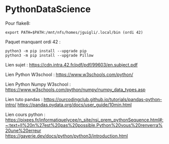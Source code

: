# PythonDataScience

Pour flake8:

	export PATH=$PATH:/mnt/nfs/homes/jguigli/.local/bin (ordi 42)

Paquet manquant ordi 42 :

	python3 -m pip install --upgrade pip
	python3 -m pip install --upgrade Pillow


Lien sujet :
https://cdn.intra.42.fr/pdf/pdf/99603/en.subject.pdf  

Lien Python W3school :
https://www.w3schools.com/python/  

Lien Python Numpy W3school :
https://www.w3schools.com/python/numpy/numpy_data_types.asp  

Lien tuto pandas :
https://ourcodingclub.github.io/tutorials/pandas-python-intro/
https://pandas.pydata.org/docs/user_guide/10min.html  

Lien cours python :
https://pixees.fr/informatiquelycee/n_site/nsi_prem_pythonSequence.html#:~:text=Il%20n%27est%20pas%20possible,Python%20vous%20renverra%20une%20erreur  
https://gayerie.dev/docs/python/python3/introduction.html  


